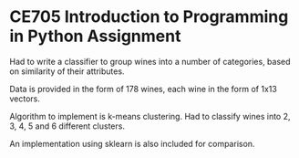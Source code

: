 # CE705 Introduction to Programming in Python Assignment

Had to write a classifier to group wines into a number of categories, based on similarity of their attributes.

Data is provided in the form of 178 wines, each wine in the form of 1x13 vectors.

Algorithm to implement is k-means clustering.
Had to classify wines into 2, 3, 4, 5 and 6 different clusters.

An implementation using sklearn is also included for comparison.